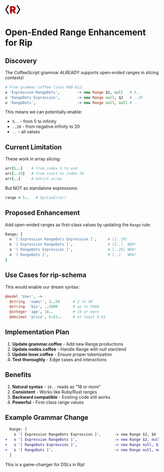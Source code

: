 <img src="/docs/rip-icon-512wa.png" style="width:50px" /> <br>

# Open-Ended Range Enhancement for Rip

## Discovery

The CoffeeScript grammar ALREADY supports open-ended ranges in slicing contexts!

```coffee
# From grammar.coffee lines 608-612:
o 'Expression RangeDots',        -> new Range $1, null   # 5..
o 'RangeDots Expression',        -> new Range null, $2   # ..20
o 'RangeDots',                   -> new Range null, null # ..
```

This means we can potentially enable:
- `5..` - from 5 to infinity
- `..20` - from negative infinity to 20
- `..` - all values

## Current Limitation

These work in array slicing:
```coffee
arr[5..]    # from index 5 to end
arr[..20]   # from start to index 20
arr[..]     # entire array
```

But NOT as standalone expressions:
```coffee
range = 5..   # SyntaxError!
```

## Proposed Enhancement

Add open-ended ranges as first-class values by updating the `Range` rule:

```coffee
Range: [
  o '[ Expression RangeDots Expression ]',     # [1..10]
  o '[ Expression RangeDots ]',                # [5..]  NEW!
  o '[ RangeDots Expression ]',                # [..20] NEW!
  o '[ RangeDots ]',                           # [..]   NEW!
]
```

## Use Cases for rip-schema

This would enable our dream syntax:

```coffeescript
@model 'User', ->
  @string  'name!', 3..50      # 3 to 50
  @string  'bio', ..5000       # up to 5000
  @integer 'age', 18..         # 18 or more
  @decimal 'price', 0.01..     # at least 0.01
```

## Implementation Plan

1. **Update grammar.coffee** - Add new Range productions
2. **Update nodes.coffee** - Handle Range with null start/end
3. **Update lexer.coffee** - Ensure proper tokenization
4. **Test thoroughly** - Edge cases and interactions

## Benefits

1. **Natural syntax** - `18..` reads as "18 or more"
2. **Consistent** - Works like Ruby/Rust ranges
3. **Backward compatible** - Existing code still works
4. **Powerful** - First-class range values

## Example Grammar Change

```diff
  Range: [
    o '[ Expression RangeDots Expression ]',      -> new Range $2, $4
+   o '[ Expression RangeDots ]',                 -> new Range $2, null
+   o '[ RangeDots Expression ]',                 -> new Range null, $3
+   o '[ RangeDots ]',                            -> new Range null, null
  ]
```

This is a game-changer for DSLs in Rip!